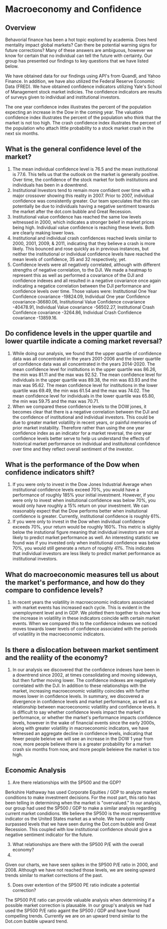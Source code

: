 # Macroeconomy and Confidence 

## Overview 

Behavorial finance has been a hot topic explored by academia. Does herd mentality impact global markets? Can there be potential warning signs for future corrections? Many of these answers are ambiguous, however we know for certain that no individual can tell the future with certainty. Our group has presented our findings to key questions that we have listed below. 

We have obtained data for our findings using API's from Quandl, and Yahoo Finance. In addition, we have also utilized the Federal Reserve Economic Data (FRED). We have obtained confidence indicators utilizing Yale's School of Management stock market indicies. The confidence indicators are results of surveys given to individual and institutional investors. 

The one year confidence index illustrates the percent of the population expecting an increase in the Dow in the coming year. The valuation confidence index illustrates the percent of the population who think that the market is not too high. The crash confidence index illustrates the percent of the population who attach little probability to a stock market crash in the next six months.


## What is the general confidence level of the market?

  1. The mean individual confidence level is 76.5 and the mean institutional is 77.6. This tells us that the outlook on the market is generally positive. Over time, the confidence of the stock market for both institutions and individuals has been in a downtrend.
  2. Institutional Investors tend to remain more confident over time with a major crossover showing this reality in 2007. Prior to 2007, individual confidence was consistently greater. Our team speculates that this can potentially be due to individuals having a negative sentiment towards the market after the dot.com bubble and Great Recession. 
  3. Institutional value confidence has reached the same low levels witnessed in 2000, which indicates a stronger beleif in market prices being high. Individual value confidence is reaching these levels. Both are clearly making lower lows.
  4. Institutional and individual crash confidences reached levels similar to 2000, 2001, 2009, & 2011, indicating that they believe a crash is more likely. This bounced and rose quickly as in previous instances, but neither the institutional or individual confidence levels have reached the mean levels of confidence, 35 and 32 respectively, yet.
  5. Confidence levels were all negatively correlated, although with different strengths of negative correlation, to the DJI. We made a heatmap to represent this as well as performed a covariance of the DJI and confidence indexes and all resulted in a negative covariance once again indicating a negatice correlation between the DJI performance and confidence levels over time. Those values were: Institutional One Year Confidence covariance -19824.09, Individual One year Confidence covariance-36680.06, Institutional Value Confidence covariance -40478.91, Individual Value covariance -56502.27, Institutional Crash Confidence covariance -3264.86, Individual Crash Confidence covariance -13859.16.

## Do confidence levels in the upper quartile and lower quartile indicate a coming market reversal?

  1. While doing our analysis, we found that the upper quartile of confidence data was all concentrated in the years 2001-2006 and the lower quartile of confidence data was all concentrated in the years 2014-2020. The mean confidence level for institutions in the upper quartile was 86.26, the min was 81.11 and the max was 92.52. The mean confidence level for individuals in the upper quartile was 89.38, the min was 83.93 and the max was 95.62. The mean confidence level for institutions in the lower quartile was 69.49, the min was 61.54 and the max was 74.02. The mean confidence level for individuals in the lower quartile was 65.80, the min was 59.75 and the max was 70.71. 
  2. When we compared these confidence levels to the DOW jones, it becomes clear that there is a negative correlation between the DJI and the confidence of institutional and individual investors. This could be due to greater market volatility in recent years, or painful memories of prior market instability. Therefore rather than using the one year confidence index as an indicator for a market reversal, the one year confidence levels better serve to help us understand the effects of historical market performance on individual and instituitonal confidence over time and they reflect overall sentiment of the investor.


## What is the performance of the Dow when confidence indicators shift? 

  1. If you were only to invest in the Dow Jones Industrial Average when institutional confidence levels exceed 70%, you would have a performance of roughly 185% your initial investment. However, if you were only to invest when insitutional confidence was below 70%, you would only have roughly a 15% return on your investment. We can reasonably expect that the Dow performs better when insitutional confidence is greater. Currently, institutional confidence is roughly 61%.
  2. If you were only to invest in the Dow when individual confidence exceeds 70%, your return would be roughly 160%. This metric is slighly below the instutional figure meaning that individual investors are not as likely to predict market performance as well. An interesting statistic we found was if you invested only when institutional confidence was below 70%, you would still generate a return of roughly 41%. This indicates that individual investors are less likely to predict market performance as institutional investors. 

## What do macroeconomic measures tell us about the market's performance, and how do they compare to confidence levels?

  1. In recent years the volatility in macroeconomic indicators associated with market events has increased each cycle. This is evident in the unemployment level and in GDP. We plotted them together to show how the increase in volatility in these indicators coincide with certain market events. When we compared this to the confidence indexes we noticed moves towards lower levels of confidence associated with the periods of volatility in the macroeconomic indicators.

## Is there a dislocation between market sentiment and the realiity of the economy?

  1. In our analysis we discovered that the confidence indexes have been in a downtrend since 2002, at times consolidating and moving sideways, but then further moving lower. The confidence indexes are negatively correlated with the DJI. In addition to these relationships with the market, increasing macroeconomic volatility coincides with further moves lower in confidence levels. In summary, we discovered a divergence in confidence levels and market performance, as well as a relationship between macroeconomic volatility and confidence levels. It is difficult to say whether confidence levels impact the market's performance, or whether the market's performance impacts confidence levels, however in the wake of financial events since the early 2000s, along with greater volatility in macroeconomic indicators, we have witnessed an aggregate decline in confidence levels, indicating that fewer people beleive we will see an increase in the DOW 1 year from now, more people believe there is a greater probability for a market crash six months from now, and more people beleieve the market is too high.




## Economic Analysis 

1. Are there relationships with the SP500 and the GDP? 

Berkshire Hathaway has used Corporate Equities / GDP to analyze market conditions to make investment decisions. For the most part, this ratio has been telling in determining when the market is "overvalued." In our analysis, our group had used the SP500 / GDP to make a similar analysis regarding current market condidions. We believe the SP500 is the most representitive indicator os the United States market as a whole. We have currently surpassed levels that we have seen during the Dot.com bubble and Great Recession. This coupled with low institutional confidence should give a negative sentiment indicator for the future. 

3. What relationships are there with the SP500 P/E with the overall economy? 
4. 
Given our charts,  we have seen spikes in the SP500 P/E ratio in 2000, and 2008. Although we have not reached those levels, we are seeing upward trends similar to market corrections of the past. 

5. Does over extention of the SP500 PE ratio indicate a potential correction? 

The SP500 P/E ratio can provide valuable analysis when determining if a possible market correction is plausable. In our group's analysis we had used the SP500 P/E ratio againt the SP500 / GDP and have found compelling trends. Currently we are on an upward trend similar to the Dot.com bubble upward trend. 



